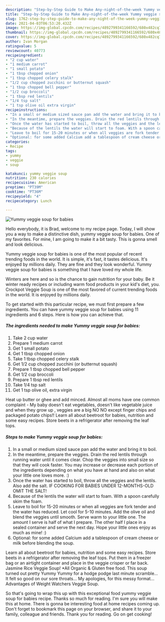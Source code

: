 ```yaml
---
description: "Step-by-Step Guide to Make Any-night-of-the-week Yummy veggie soup for babies"
title: "Step-by-Step Guide to Make Any-night-of-the-week Yummy veggie soup for babies"
slug: 1762-step-by-step-guide-to-make-any-night-of-the-week-yummy-veggie-soup-for-babies
date: 2021-04-03T06:53:20.432Z
image: https://img-global.cpcdn.com/recipes/4892799341166592/680x482cq70/yummy-veggie-soup-for-babies-recipe-main-photo.jpg
thumbnail: https://img-global.cpcdn.com/recipes/4892799341166592/680x482cq70/yummy-veggie-soup-for-babies-recipe-main-photo.jpg
cover: https://img-global.cpcdn.com/recipes/4892799341166592/680x482cq70/yummy-veggie-soup-for-babies-recipe-main-photo.jpg
author: Ivan Morgan
ratingvalue: 5
reviewcount: 40773
recipeingredient:
- "2 cup water"
- "1 medium carrot"
- "1 small potato"
- "1 tbsp chopped onion"
- "1 tbsp chopped celery stalk"
- "1/2 cup chopped zucchini or butternut squash"
- "1 tbsp chopped bell pepper"
- "1/2 cup broccoli"
- "1 tbsp red lentils"
- "1/4 tsp salt"
- "1 tsp olive oil extra virgin"
recipeinstructions:
- "In a small or medium sized sauce pan add the water and bring it to boil."
- "In the meantime, prepare the veggies. Drain the red lentils through running water until it comes clear. Chop the veggies into small size so that they will cook faster. You may increase or decrease each portion of the ingredients depending on what you have at hand and also on what your little one loves more. :)"
- "Once the water has started to boil, throw all the veggies and the lentils. Also add the salt. IF COOKING FOR BABIES UNDER 12-MONTHS-OLD OMIT THE SALT!"
- "Because of the lentils the water will start to foam. With a spoon carefully skim the foam."
- "Leave to boil for 15-20 minutes or when all veggies are fork tender and the water has reduced. Let cool for 5-10 minutes. Add the olive oil and blend the veggies until smooth. Serve warm to your little one. The amount I serve is half of what I prepare. The other half I place in a sealed container and serve the next day. Hope your little ones enjoy as much as mine! :)"
- "Optional: for some added Calcium add a tablespoon of cream cheese or milk before blending the soup."
categories:
- Recipe
tags:
- yummy
- veggie
- soup

katakunci: yummy veggie soup 
nutrition: 230 calories
recipecuisine: American
preptime: "PT39M"
cooktime: "PT36M"
recipeyield: "4"
recipecategory: Lunch

---
```



![Yummy veggie soup for babies](https://img-global.cpcdn.com/recipes/4892799341166592/680x482cq70/yummy-veggie-soup-for-babies-recipe-main-photo.jpg)

Hello everybody, it is Brad, welcome to my recipe page. Today, I will show you a way to make a distinctive dish, yummy veggie soup for babies. One of my favorites. For mine, I am going to make it a bit tasty. This is gonna smell and look delicious.

Yummy veggie soup for babies is one of the most popular of recent trending foods in the world. It is simple, it's fast, it tastes delicious. It's enjoyed by millions daily. They are fine and they look wonderful. Yummy veggie soup for babies is something that I have loved my whole life.

Winters are here and so is the chance to gain nutrition for your baby. Be it winter ready recipes or including warm food products in your kid&#39;s diet, you. Crockpot Veggie Soup is one of the most favored of current trending foods in the world. It is enjoyed by millions daily.


To get started with this particular recipe, we must first prepare a few ingredients. You can have yummy veggie soup for babies using 11 ingredients and 6 steps. Here is how you can achieve that.

<!--inarticleads1-->

##### The ingredients needed to make Yummy veggie soup for babies:

1. Take 2 cup water
1. Prepare 1 medium carrot
1. Get 1 small potato
1. Get 1 tbsp chopped onion
1. Take 1 tbsp chopped celery stalk
1. Get 1/2 cup chopped zucchini (or butternut squash)
1. Prepare 1 tbsp chopped bell pepper
1. Get 1/2 cup broccoli
1. Prepare 1 tbsp red lentils
1. Take 1/4 tsp salt
1. Get 1 tsp olive oil, extra virgin


Heat up butter or ghee and add minced. Almost all moms have one common complaint - My baby doesn&#39;t eat vegetables, doesn&#39;t like vegetable juice and when they grow up , veggies are a big NO NO except finger chips and packaged potato chips!! Learn all about beetroot for babies, nutrition and some easy recipes. Store beets in a refrigerator after removing the leaf tops. 

<!--inarticleads2-->

##### Steps to make Yummy veggie soup for babies:

1. In a small or medium sized sauce pan add the water and bring it to boil.
1. In the meantime, prepare the veggies. Drain the red lentils through running water until it comes clear. Chop the veggies into small size so that they will cook faster. You may increase or decrease each portion of the ingredients depending on what you have at hand and also on what your little one loves more. :)
1. Once the water has started to boil, throw all the veggies and the lentils. Also add the salt. IF COOKING FOR BABIES UNDER 12-MONTHS-OLD OMIT THE SALT!
1. Because of the lentils the water will start to foam. With a spoon carefully skim the foam.
1. Leave to boil for 15-20 minutes or when all veggies are fork tender and the water has reduced. Let cool for 5-10 minutes. Add the olive oil and blend the veggies until smooth. Serve warm to your little one. The amount I serve is half of what I prepare. The other half I place in a sealed container and serve the next day. Hope your little ones enjoy as much as mine! :)
1. Optional: for some added Calcium add a tablespoon of cream cheese or milk before blending the soup.


Learn all about beetroot for babies, nutrition and some easy recipes. Store beets in a refrigerator after removing the leaf tops. Put them in a freezer bag or an airtight container and place in the veggie crisper or far back. Jasmine Rice Veggie Soup! *All Organic &amp; Gluten free food. This soup turned out pretty Yummy Yummy for a hodge podge last minute scramble… It felt so good on our sore throats… My apologies, for this messy format… Advantages of Weight Watchers Veggie Soup. 

So that's going to wrap this up with this exceptional food yummy veggie soup for babies recipe. Thanks so much for reading. I'm sure you will make this at home. There is gonna be interesting food at home recipes coming up. Don't forget to bookmark this page on your browser, and share it to your family, colleague and friends. Thank you for reading. Go on get cooking!
